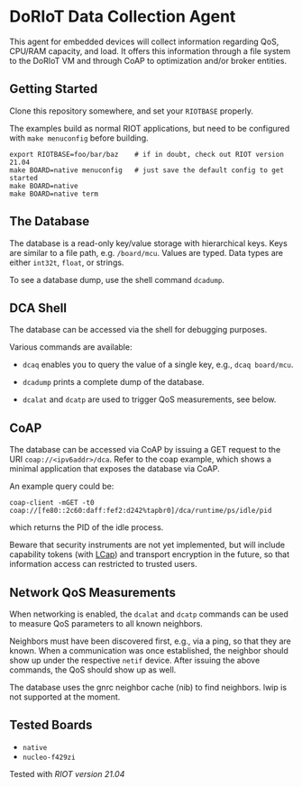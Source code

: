 # DoRIoT Data Collection Agent

This agent for embedded devices will collect information regarding QoS, CPU/RAM capacity, and load.
It offers this information through a file system to the DoRIoT VM and through CoAP to optimization and/or broker entities.

## Getting Started

Clone this repository somewhere, and set your `RIOTBASE` properly.

The examples build as normal RIOT applications, but need to be configured with `make menuconfig` before building.

	export RIOTBASE=foo/bar/baz    # if in doubt, check out RIOT version 21.04
	make BOARD=native menuconfig   # just save the default config to get started
	make BOARD=native
	make BOARD=native term

## The Database

The database is a read-only key/value storage with hierarchical keys.
Keys are similar to a file path, e.g. `/board/mcu`.
Values are typed.
Data types are either `int32t`, `float`, or strings.

To see a database dump, use the shell command `dcadump`.

## DCA Shell

The database can be accessed via the shell for debugging purposes.

Various commands are available:

- `dcaq` enables you to query the value of a single key, e.g., `dcaq board/mcu`.

- `dcadump` prints a complete dump of the database.

- `dcalat` and `dcatp` are used to trigger QoS measurements, see below.

## CoAP

The database can be accessed via CoAP by issuing a GET request to the URI `coap://<ipv6addr>/dca`.
Refer to the coap example, which shows a minimal application that exposes the database via CoAP.

An example query could be:

	coap-client -mGET -t0 coap://[fe80::2c60:daff:fef2:d242%tapbr0]/dca/runtime/ps/idle/pid

which returns the PID of the idle process.

Beware that security instruments are not yet implemented, but will include capability tokens (with [LCap](https://code.ovgu.de/doriot/wp4/lcap)) and transport encryption in the future, so that information access can restricted to trusted users.

## Network QoS Measurements

When networking is enabled, the `dcalat` and `dcatp` commands can be used to measure QoS parameters to all known neighbors.

Neighbors must have been discovered first, e.g., via a ping, so that they are known.
When a communication was once established, the neighbor should show up under the respective `netif` device.
After issuing the above commands, the QoS should show up as well.

The database uses the gnrc neighbor cache (nib) to find neighbors.
lwip is not supported at the moment.

## Tested Boards

- `native`
- `nucleo-f429zi`

Tested with *RIOT version 21.04*
